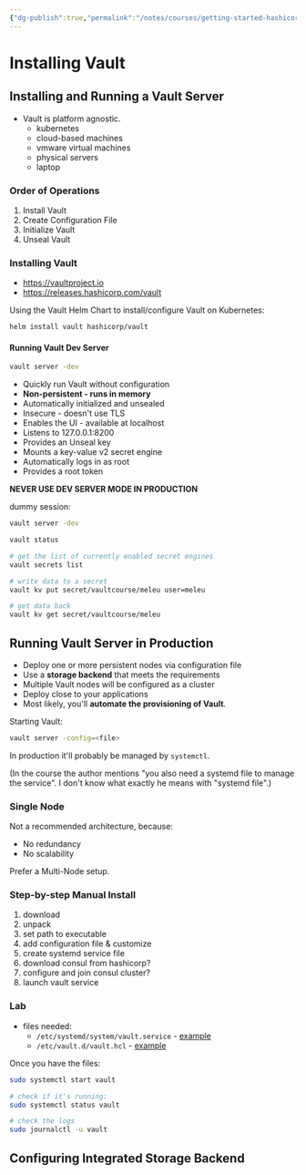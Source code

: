 ```yaml
---
{"dg-publish":true,"permalink":"/notes/courses/getting-started-hashicorp-vault/05-installing-vault/"}
---
```

# Installing Vault

## Installing and Running a Vault Server

- Vault is platform agnostic.
    - kubernetes
    - cloud-based machines
    - vmware virtual machines
    - physical servers
    - laptop

### Order of Operations

1. Install Vault
2. Create Configuration File
3. Initialize Vault
4. Unseal Vault

### Installing Vault

- <https://vaultproject.io>
- <https://releases.hashicorp.com/vault>

Using the Vault Helm Chart to install/configure Vault on Kubernetes:
```bash
helm install vault hashicorp/vault
```

#### Running Vault Dev Server

```bash
vault server -dev
```

- Quickly run Vault without configuration
- **Non-persistent - runs in memory**
- Automatically initialized and unsealed
- Insecure - doesn't use TLS
- Enables the UI - available at localhost
- Listens to 127.0.0.1:8200
- Provides an Unseal key
- Mounts a key-value v2 secret engine
- Automatically logs in as root
- Provides a root token

**NEVER USE DEV SERVER MODE IN PRODUCTION**

dummy session:
```bash
vault server -dev

vault status

# get the list of currently enabled secret engines
vault secrets list

# write data to a secret
vault kv put secret/vaultcourse/meleu user=meleu

# get data back
vault kv get secret/vaultcourse/meleu
```


## Running Vault Server in Production

- Deploy one or more persistent nodes via configuration file
- Use a **storage backend** that meets the requirements
- Multiple Vault nodes will be configured as a cluster
- Deploy close to your applications
- Most likely, you'll **automate the provisioning of Vault**.


Starting Vault:
```bash
vault server -config=<file>
```

In production it'll probably be managed by `systemctl`.

(In the course the author mentions "you also need a systemd file to manage the service". I don't know what exactly he means with "systemd file".)

### Single Node

Not a recommended architecture, because:

- No redundancy
- No scalability

Prefer a Multi-Node setup.


### Step-by-step Manual Install

1. download
2. unpack
3. set path to executable
4. add configuration file & customize
5. create systemd service file
6. download consul from hashicorp?
7. configure and join consul cluster?
8. launch vault service


### Lab

- files needed:
    - `/etc/systemd/system/vault.service` - [example](https://github.com/btkrausen/hashicorp/blob/master/vault/config_files/vault.service)
    - `/etc/vault.d/vault.hcl` - [example](https://github.com/btkrausen/hashicorp/blob/master/vault/config_files/vault.hcl)

Once you have the files:
```bash
sudo systemctl start vault

# check if it's running:
sudo systemctl status vault

# check the logs
sudo journalctl -u vault
```


## Configuring Integrated Storage Backend

